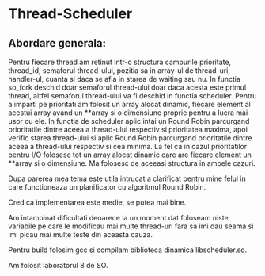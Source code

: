 # Thread-Scheduler
Abordare generala:
------------------
Pentru fiecare thread am retinut intr-o structura campurile prioritate,
thread_id, semaforul thread-ului, pozitia sa in array-ul de thread-uri,
handler-ul, cuanta si daca se afla in starea de waiting sau nu.
In functia so_fork deschid doar semaforul thread-ului doar daca acesta
este primul thread, altfel semaforul thread-ului va fi deschid in functia
scheduler. Pentru a imparti pe prioritati am folosit un array alocat
dinamic, fiecare element al acestui array avand un **array si o dimensiune
proprie pentru a lucra mai usor cu ele. 
In functia de scheduler aplic intai un Round Robin parcurgand prioritatile
dintre aceea a thread-ului respectiv si prioritatea maxima, apoi verific
starea thread-ului si aplic Round Robin parcurgand prioritatile dintre aceea
a thread-ului respectiv si cea minima.
La fel ca in cazul prioritatilor pentru I/O folosesc tot un array alocat
dinamic care are fiecare element un **array si o dimensiune. Ma folosesc de
aceeasi structura in ambele cazuri.

Dupa parerea mea tema este utila intrucat a clarificat pentru mine felul in
care functioneaza un planificator cu algoritmul Round Robin.

Cred ca implementarea este medie, se putea mai bine.

Am intampinat dificultati deoarece la un moment dat foloseam niste variabile
pe care le modificau mai multe thread-uri fara sa imi dau seama si imi picau
mai multe teste din aceasta cauza.

Pentru build folosim gcc si compilam biblioteca dinamica libscheduler.so.

Am folosit laboratorul 8 de SO.
